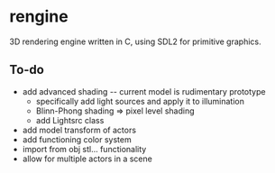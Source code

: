 # rengine

3D rendering engine written in C, using SDL2 for primitive graphics.

## To-do
- add advanced shading -- current model is rudimentary prototype
	- specifically add light sources and apply it to illumination
	- Blinn-Phong shading => pixel level shading
	- add Lightsrc class
- add model transform of actors
- add functioning color system
- import from obj stl... functionality
- allow for multiple actors in a scene
